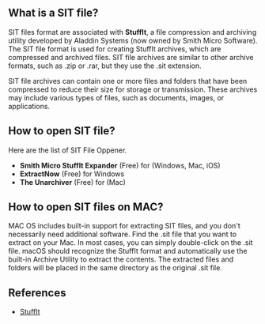 ## What is a SIT file?

SIT files format are associated with **StuffIt**, a file compression and archiving utility developed by Aladdin Systems (now owned by Smith Micro Software). The SIT file format is used for creating StuffIt archives, which are compressed and archived files. SIT file archives are similar to other archive formats, such as .zip or .rar, but they use the .sit extension.

SIT file archives can contain one or more files and folders that have been compressed to reduce their size for storage or transmission. These archives may include various types of files, such as documents, images, or applications.

## How to open SIT file?

Here are the list of SIT File Oppener.

- **Smith Micro StuffIt Expander** (Free) for (Windows, Mac, iOS)
- **ExtractNow** (Free) for Windows
- **The Unarchiver** (Free) for (Mac)

## How to open SIT files on MAC?

MAC OS includes built-in support for extracting SIT files, and you don't necessarily need additional software. Find the .sit file that you want to extract on your Mac. In most cases, you can simply double-click on the .sit file. macOS should recognize the StuffIt format and automatically use the built-in Archive Utility to extract the contents. The extracted files and folders will be placed in the same directory as the original .sit file.

## References
* [StuffIt](https://en.wikipedia.org/wiki/StuffIt)
